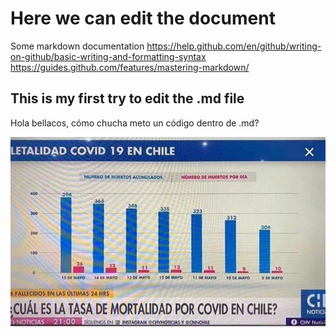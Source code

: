 # Here we can edit the document

Some markdown documentation
https://help.github.com/en/github/writing-on-github/basic-writing-and-formatting-syntax
https://guides.github.com/features/mastering-markdown/

## This is my first try to edit the .md file
Hola bellacos, cómo chucha meto un código dentro de .md?

![Image of Yaktocat](./img/original_image_chilevision.jpeg)